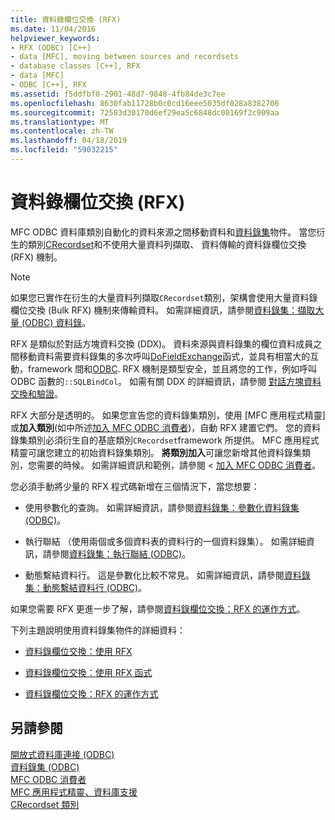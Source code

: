 ```yaml
---
title: 資料錄欄位交換 (RFX)
ms.date: 11/04/2016
helpviewer_keywords:
- RFX (ODBC) [C++]
- data [MFC], moving between sources and recordsets
- database classes [C++], RFX
- data [MFC]
- ODBC [C++], RFX
ms.assetid: f5ddfbf0-2901-48d7-9848-4fb84de3c7ee
ms.openlocfilehash: 8630fab11728b0c0cd16eee5035df028a8382706
ms.sourcegitcommit: 72583d30170d6ef29ea5c6848dc00169f2c909aa
ms.translationtype: MT
ms.contentlocale: zh-TW
ms.lasthandoff: 04/18/2019
ms.locfileid: "59032215"
---
```

# <a name="record-field-exchange-rfx"></a>資料錄欄位交換 (RFX)

MFC ODBC 資料庫類別自動化的資料來源之間移動資料和[資料錄集](../../data/odbc/recordset-odbc.md)物件。 當您衍生的類別[CRecordset](../../mfc/reference/crecordset-class.md)和不使用大量資料列擷取、 資料傳輸的資料錄欄位交換 (RFX) 機制。

> [!NOTE]
>  如果您已實作在衍生的大量資料列擷取`CRecordset`類別，架構會使用大量資料錄欄位交換 (Bulk RFX) 機制來傳輸資料。 如需詳細資訊，請參閱[資料錄集：擷取大量 (ODBC) 資料錄](../../data/odbc/recordset-fetching-records-in-bulk-odbc.md)。

RFX 是類似於對話方塊資料交換 (DDX)。 資料來源與資料錄集的欄位資料成員之間移動資料需要資料錄集的多次呼叫[DoFieldExchange](../../mfc/reference/crecordset-class.md#dofieldexchange)函式，並具有相當大的互動，framework 間和[ODBC](../../data/odbc/odbc-basics.md). RFX 機制是類型安全，並且將您的工作，例如呼叫 ODBC 函數的`::SQLBindCol`。 如需有關 DDX 的詳細資訊，請參閱 [對話方塊資料交換和驗證](../../mfc/dialog-data-exchange-and-validation.md)。

RFX 大部分是透明的。 如果您宣告您的資料錄集類別，使用 [MFC 應用程式精靈] 或**加入類別**(如中所述[加入 MFC ODBC 消費者](../../mfc/reference/adding-an-mfc-odbc-consumer.md))，自動 RFX 建置它們。 您的資料錄集類別必須衍生自的基底類別`CRecordset`framework 所提供。 MFC 應用程式精靈可讓您建立的初始資料錄集類別。 **將類別加入**可讓您新增其他資料錄集類別，您需要的時候。 如需詳細資訊和範例，請參閱 <<c0> [ 加入 MFC ODBC 消費者](../../mfc/reference/adding-an-mfc-odbc-consumer.md)。

您必須手動將少量的 RFX 程式碼新增在三個情況下，當您想要：

- 使用參數化的查詢。 如需詳細資訊，請參閱[資料錄集：參數化資料錄集 (ODBC)](../../data/odbc/recordset-parameterizing-a-recordset-odbc.md)。

- 執行聯結 （使用兩個或多個資料表的資料行的一個資料錄集）。 如需詳細資訊，請參閱[資料錄集：執行聯結 (ODBC)](../../data/odbc/recordset-performing-a-join-odbc.md)。

- 動態繫結資料行。 這是參數化比較不常見。 如需詳細資訊，請參閱[資料錄集：動態繫結資料行 (ODBC)](../../data/odbc/recordset-dynamically-binding-data-columns-odbc.md)。

如果您需要 RFX 更進一步了解，請參閱[資料錄欄位交換：RFX 的運作方式](../../data/odbc/record-field-exchange-how-rfx-works.md)。

下列主題說明使用資料錄集物件的詳細資料：

- [資料錄欄位交換：使用 RFX](../../data/odbc/record-field-exchange-using-rfx.md)

- [資料錄欄位交換：使用 RFX 函式](../../data/odbc/record-field-exchange-using-the-rfx-functions.md)

- [資料錄欄位交換：RFX 的運作方式](../../data/odbc/record-field-exchange-how-rfx-works.md)

## <a name="see-also"></a>另請參閱

[開放式資料庫連接 (ODBC)](../../data/odbc/open-database-connectivity-odbc.md)<br/>
[資料錄集 (ODBC)](../../data/odbc/recordset-odbc.md)<br/>
[MFC ODBC 消費者](../../mfc/reference/adding-an-mfc-odbc-consumer.md)<br/>
[MFC 應用程式精靈、資料庫支援](../../mfc/reference/database-support-mfc-application-wizard.md)<br/>
[CRecordset 類別](../../mfc/reference/crecordset-class.md)